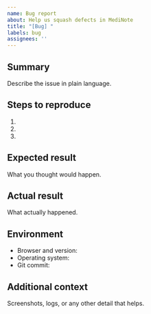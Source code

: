 ```yaml
---
name: Bug report
about: Help us squash defects in MediNote
title: "[Bug] "
labels: bug
assignees: ''
---
```


## Summary

Describe the issue in plain language.

## Steps to reproduce

1. 
2. 
3. 

## Expected result

What you thought would happen.

## Actual result

What actually happened.

## Environment

- Browser and version:
- Operating system:
- Git commit:

## Additional context

Screenshots, logs, or any other detail that helps.
